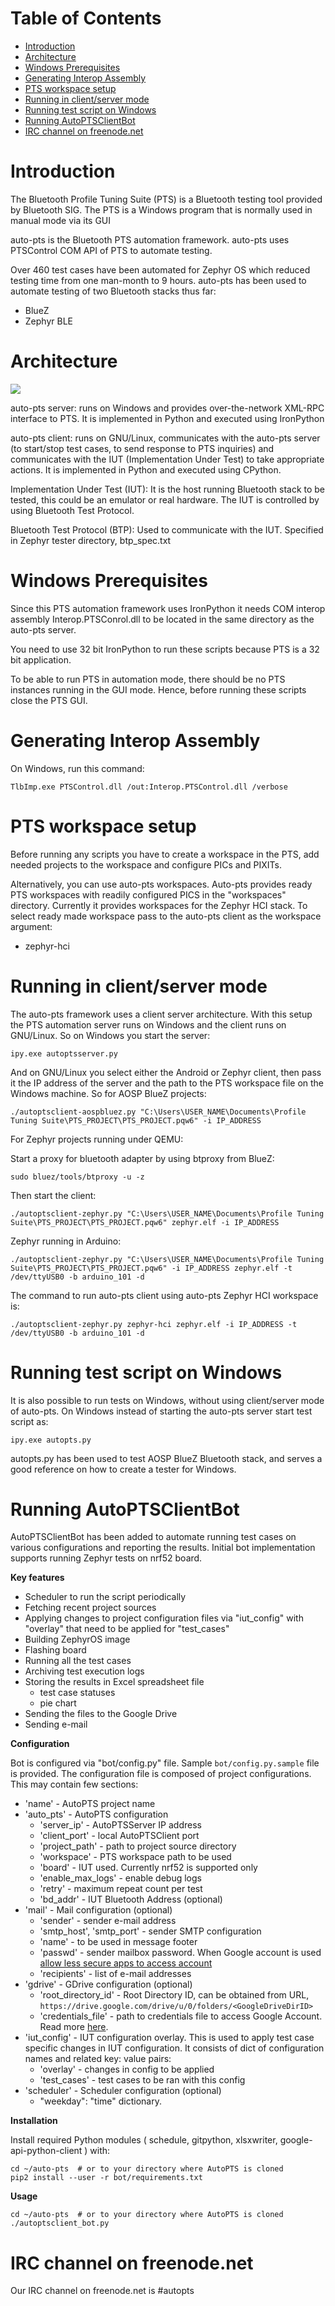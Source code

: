 # Table of Contents

   * [Introduction](#introduction)
   * [Architecture](#architecture)
   * [Windows Prerequisites](#windows-prerequisites)
   * [Generating Interop Assembly](#generating-interop-assembly)
   * [PTS workspace setup](#pts-workspace-setup)
   * [Running in client/server mode](#running-in-clientserver-mode)
   * [Running test script on Windows](#running-test-script-on-windows)
   * [Running AutoPTSClientBot](#running-autoptsclientbot)
   * [IRC channel on freenode.net](#irc-channel-on-freenodenet)

# Introduction

The Bluetooth Profile Tuning Suite (PTS) is a Bluetooth testing tool provided by Bluetooth SIG. The PTS is a Windows program that is normally used in manual mode via its GUI

auto-pts is the Bluetooth PTS automation framework. auto-pts uses PTSControl COM API of PTS to automate testing.

Over 460 test cases have been automated for Zephyr OS which reduced testing time from one man-month to 9 hours. auto-pts has been used to automate testing of two Bluetooth stacks thus far:

* BlueZ
* Zephyr BLE

# Architecture

![](images/autp-pts-architecture-diagram.png)

auto-pts server: runs on Windows and provides over-the-network XML-RPC interface to PTS. It is implemented in Python and executed using IronPython

auto-pts client: runs on GNU/Linux, communicates with the auto-pts server (to start/stop test cases, to send response to PTS inquiries) and communicates with the IUT (Implementation Under Test) to take appropriate actions. It is implemented in Python and executed using CPython.

Implementation Under Test (IUT): It is the host running Bluetooth stack to be tested, this could be an emulator or real hardware. The IUT is controlled by using Bluetooth Test Protocol.

Bluetooth Test Protocol (BTP): Used to communicate with the IUT. Specified in Zephyr tester directory, btp_spec.txt

# Windows Prerequisites

Since this PTS automation framework uses IronPython it needs COM interop assembly Interop.PTSConrol.dll to be located in the same directory as the auto-pts server.

You need to use 32 bit IronPython to run these scripts because PTS is a 32 bit application.

To be able to run PTS in automation mode, there should be no PTS instances running in the GUI mode. Hence, before running these scripts close the PTS GUI.

# Generating Interop Assembly

On Windows, run this command:

`TlbImp.exe PTSControl.dll /out:Interop.PTSControl.dll /verbose`

# PTS workspace setup

Before running any scripts you have to create a workspace in the PTS, add needed projects to the workspace and configure PICs and PIXITs.

Alternatively, you can use auto-pts workspaces. Auto-pts provides ready PTS workspaces with readily configured PICS in the "workspaces" directory. Currently it provides workspaces for the Zephyr HCI stack. To select ready made workspace pass to the auto-pts client as the workspace argument:

  * zephyr-hci

# Running in client/server mode

The auto-pts framework uses a client server architecture. With this setup the PTS automation server runs on Windows and the client runs on GNU/Linux. So on Windows you start the server:

`ipy.exe autoptsserver.py`

And on GNU/Linux you select either the Android or Zephyr client, then pass it the IP address of the server and the path to the PTS workspace file on the Windows machine. So for AOSP BlueZ projects:

`./autoptsclient-aospbluez.py "C:\Users\USER_NAME\Documents\Profile Tuning Suite\PTS_PROJECT\PTS_PROJECT.pqw6" -i IP_ADDRESS`

For Zephyr projects running under QEMU:

Start a proxy for bluetooth adapter by using btproxy from BlueZ:

`sudo bluez/tools/btproxy -u -z`

Then start the client:

`./autoptsclient-zephyr.py "C:\Users\USER_NAME\Documents\Profile Tuning Suite\PTS_PROJECT\PTS_PROJECT.pqw6" zephyr.elf -i IP_ADDRESS`

Zephyr running in Arduino:

`./autoptsclient-zephyr.py "C:\Users\USER_NAME\Documents\Profile Tuning Suite\PTS_PROJECT\PTS_PROJECT.pqw6" -i IP_ADDRESS zephyr.elf -t /dev/ttyUSB0 -b arduino_101 -d`

The command to run auto-pts client using auto-pts Zephyr HCI workspace is:

`./autoptsclient-zephyr.py zephyr-hci zephyr.elf -i IP_ADDRESS -t /dev/ttyUSB0 -b arduino_101 -d`

# Running test script on Windows

It is also possible to run tests on Windows, without using client/server mode of auto-pts. On Windows instead of starting the auto-pts server start test script as:

`ipy.exe autopts.py`

autopts.py has been used to test AOSP BlueZ Bluetooth stack, and serves a good reference on how to create a tester for Windows.

# Running AutoPTSClientBot

AutoPTSClientBot has been added to automate running test cases on various
configurations and reporting the results.
Initial bot implementation supports running Zephyr tests on nrf52 board.

**Key features**

- Scheduler to run the script periodically
- Fetching recent project sources
- Applying changes to project configuration files via "iut_config"
with "overlay" that need to be applied for "test_cases"
- Building ZephyrOS image
- Flashing board
- Running all the test cases
- Archiving test execution logs
- Storing the results in Excel spreadsheet file
    - test case statuses
    - pie chart
- Sending the files to the Google Drive
- Sending e-mail

**Configuration**

Bot is configured via "bot/config.py" file. Sample `bot/config.py.sample` file
is provided. The configuration file is composed of project configurations.
This may contain few sections:
- 'name' - AutoPTS project name
- 'auto_pts' - AutoPTS configuration
    - 'server_ip' - AutoPTSServer IP address
    - 'client_port' - local AutoPTSClient port
    - 'project_path' - path to project source directory
    - 'workspace' - PTS workspace path to be used
    - 'board' - IUT used. Currently nrf52 is supported only
    - 'enable_max_logs' - enable debug logs
    - 'retry' - maximum repeat count per test
    - 'bd_addr' - IUT Bluetooth Address (optional)
- 'mail' - Mail configuration (optional)
    - 'sender' - sender e-mail address
    - 'smtp_host', 'smtp_port' - sender SMTP configuration
    - 'name' - to be used in message footer
    - 'passwd' - sender mailbox password. When Google account is used [allow
    less secure apps to access account](https://myaccount.google.com/lesssecureapps)
    - 'recipients' - list of e-mail addresses
- 'gdrive' - GDrive configuration (optional)
    - 'root_directory_id' - Root Directory ID, can be obtained from URL,
    `https://drive.google.com/drive/u/0/folders/<GoogleDriveDirID>`
    - 'credentials_file' - path to credentials file to access Google Account.
    Read more [here](https://developers.google.com/drive/v3/web/quickstart/python).
- 'iut_config' - IUT configuration overlay. This is used to apply test case
specific changes in IUT configuration. It consists of dict of configuration
names and related key: value pairs:
    - 'overlay' - changes in config to be applied
    - 'test_cases' - test cases to be ran with this config
- 'scheduler' - Scheduler configuration (optional)
    - "weekday": "time" dictionary.

**Installation**

Install required Python modules (
schedule,
gitpython,
xlsxwriter,
google-api-python-client
) with:

    cd ~/auto-pts  # or to your directory where AutoPTS is cloned
    pip2 install --user -r bot/requirements.txt


**Usage**

    cd ~/auto-pts  # or to your directory where AutoPTS is cloned
    ./autoptsclient_bot.py

# IRC channel on freenode.net

Our IRC channel on freenode.net is #autopts
